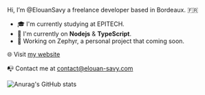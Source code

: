 Hi, I’m @ElouanSavy a freelance developer based in Bordeaux. :fr:

+ :mortar_board: I'm currently studying at EPITECH.
+ :rocket: I'm currently on __Nodejs__ & __TypeScript__.
+ :seedling: Working on Zephyr, a personal project that coming soon.

:globe_with_meridians: Visit [my website](https://www.elouan-savy.com)

:mailbox_with_no_mail: Contact me at [contact@elouan-savy.com](mailto:contact@elouan-savy.com)

![Anurag's GitHub stats](https://github-readme-stats.vercel.app/api?username=ElouanSavy&show_icons=true&theme=dark)
